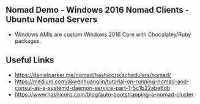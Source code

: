 ## Nomad Demo - Windows 2016 Nomad Clients - Ubuntu Nomad Servers


* Windows AMIs are custom Windows 2016 Core with Chocolatey/Ruby packages.


## Useful Links

* https://danielparker.me/nomad/hashicorp/schedulers/nomad/
* https://medium.com/@wenhuanglin/tutorial-on-running-nomad-and-consul-as-a-systemd-daemon-service-part-1-5c1b22abe6db
* https://www.hashicorp.com/blog/auto-bootstrapping-a-nomad-cluster
